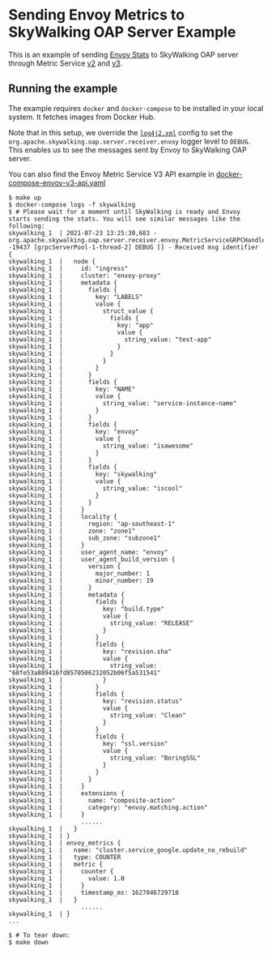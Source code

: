 # Sending Envoy Metrics to SkyWalking OAP Server Example

This is an example of sending [Envoy Stats](https://www.envoyproxy.io/docs/envoy/v1.19.1/intro/arch_overview/observability/statistics) to SkyWalking OAP server
through Metric Service [v2](https://www.envoyproxy.io/docs/envoy/v1.18.2/api-v2/config/metrics/v2/metrics_service.proto) and [v3](https://www.envoyproxy.io/docs/envoy/v1.19.1/api-v3/config/metrics/v3/metrics_service.proto).

## Running the example

The example requires `docker` and `docker-compose` to be installed in your local system. It fetches images from Docker Hub.

Note that in this setup, we override the [`log4j2.xml`](log4j2.xml) config to set the `org.apache.skywalking.oap.server.receiver.envoy` logger level to `DEBUG`. This enables us to see the messages sent by Envoy to SkyWalking OAP server.

You can also find the Envoy Metric Service V3 API example in [docker-compose-envoy-v3-api.yaml](./docker-compose-envoy-v3-api.yaml)
```
$ make up
$ docker-compose logs -f skywalking
$ # Please wait for a moment until SkyWalking is ready and Envoy starts sending the stats. You will see similar messages like the following:
skywalking_1  | 2021-07-23 13:25:30,683 - org.apache.skywalking.oap.server.receiver.envoy.MetricServiceGRPCHandler -19437 [grpcServerPool-1-thread-2] DEBUG [] - Received msg identifier {
skywalking_1  |   node {
skywalking_1  |     id: "ingress"
skywalking_1  |     cluster: "envoy-proxy"
skywalking_1  |     metadata {
skywalking_1  |       fields {
skywalking_1  |         key: "LABELS"
skywalking_1  |         value {
skywalking_1  |           struct_value {
skywalking_1  |             fields {
skywalking_1  |               key: "app"
skywalking_1  |               value {
skywalking_1  |                 string_value: "test-app"
skywalking_1  |               }
skywalking_1  |             }
skywalking_1  |           }
skywalking_1  |         }
skywalking_1  |       }
skywalking_1  |       fields {
skywalking_1  |         key: "NAME"
skywalking_1  |         value {
skywalking_1  |           string_value: "service-instance-name"
skywalking_1  |         }
skywalking_1  |       }
skywalking_1  |       fields {
skywalking_1  |         key: "envoy"
skywalking_1  |         value {
skywalking_1  |           string_value: "isawesome"
skywalking_1  |         }
skywalking_1  |       }
skywalking_1  |       fields {
skywalking_1  |         key: "skywalking"
skywalking_1  |         value {
skywalking_1  |           string_value: "iscool"
skywalking_1  |         }
skywalking_1  |       }
skywalking_1  |     }
skywalking_1  |     locality {
skywalking_1  |       region: "ap-southeast-1"
skywalking_1  |       zone: "zone1"
skywalking_1  |       sub_zone: "subzone1"
skywalking_1  |     }
skywalking_1  |     user_agent_name: "envoy"
skywalking_1  |     user_agent_build_version {
skywalking_1  |       version {
skywalking_1  |         major_number: 1
skywalking_1  |         minor_number: 19
skywalking_1  |       }
skywalking_1  |       metadata {
skywalking_1  |         fields {
skywalking_1  |           key: "build.type"
skywalking_1  |           value {
skywalking_1  |             string_value: "RELEASE"
skywalking_1  |           }
skywalking_1  |         }
skywalking_1  |         fields {
skywalking_1  |           key: "revision.sha"
skywalking_1  |           value {
skywalking_1  |             string_value: "68fe53a889416fd8570506232052b06f5a531541"
skywalking_1  |           }
skywalking_1  |         }
skywalking_1  |         fields {
skywalking_1  |           key: "revision.status"
skywalking_1  |           value {
skywalking_1  |             string_value: "Clean"
skywalking_1  |           }
skywalking_1  |         }
skywalking_1  |         fields {
skywalking_1  |           key: "ssl.version"
skywalking_1  |           value {
skywalking_1  |             string_value: "BoringSSL"
skywalking_1  |           }
skywalking_1  |         }
skywalking_1  |       }
skywalking_1  |     }
skywalking_1  |     extensions {
skywalking_1  |       name: "composite-action"
skywalking_1  |       category: "envoy.matching.action"
skywalking_1  |     }
                    ......
skywalking_1  |   }
skywalking_1  | }
skywalking_1  | envoy_metrics {
skywalking_1  |   name: "cluster.service_google.update_no_rebuild"
skywalking_1  |   type: COUNTER
skywalking_1  |   metric {
skywalking_1  |     counter {
skywalking_1  |       value: 1.0
skywalking_1  |     }
skywalking_1  |     timestamp_ms: 1627046729718
skywalking_1  |   }
                    ......
skywalking_1  | }
...

$ # To tear down:
$ make down
```

